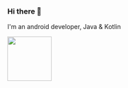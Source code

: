 ### Hi there 👋

I'm an android developer, Java & Kotlin


<img src="https://github.com/JoelKanyi/JoelKanyi/blob/master/Digital__Design_110-512.png" width="100"/>

